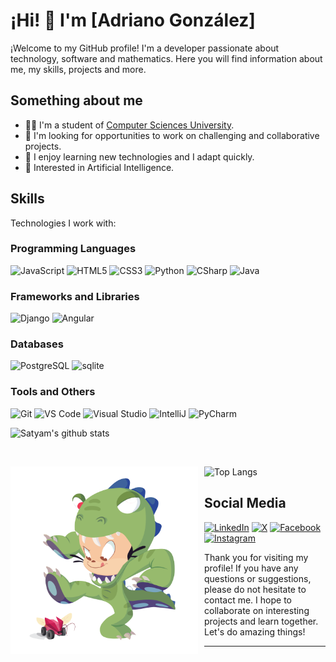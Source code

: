 <!-- Encabezado -->
# ¡Hi! 👋 I'm [Adriano González]

¡Welcome to my GitHub profile! I'm a developer passionate about technology, software and mathematics. Here you will find information about me, my skills, projects and more.

## Something about me

- 👨‍🎓 I'm a student of [Computer Sciences University](https://www.uci.cu/).
- 💼 I'm looking for opportunities to work on challenging and collaborative projects.
- 💬 I enjoy learning new technologies and I adapt quickly.
- 🧠 Interested in Artificial Intelligence.

## Skills

Technologies I work with:

### Programming Languages
![JavaScript](https://img.shields.io/badge/-JavaScript-F7DF1E?logo=javascript&logoColor=white&style=flat)
![HTML5](https://img.shields.io/badge/-HTML5-E34F26?logo=html5&logoColor=white&style=flat)
![CSS3](https://img.shields.io/badge/-CSS3-1572B6?logo=css3&logoColor=white&style=flat)
![Python](https://img.shields.io/badge/-Python-3776AB?logo=python&logoColor=white&style=flat)
![CSharp](https://img.shields.io/badge/-CSharp-3776AB?logo=csharp&logoColor=white&style=flat)
![Java](https://img.shields.io/badge/-Java-3776AB?logo=java&logoColor=white&style=flat)

### Frameworks and Libraries
![Django](https://img.shields.io/badge/-Django-3776AB?logo=django&logoColor=white&style=flat)
![Angular](https://img.shields.io/badge/-Angular-DD0031?logo=angular&logoColor=white&style=flat)

### Databases

![PostgreSQL](https://img.shields.io/badge/-PostgreSQL-336791?logo=postgresql&logoColor=white&style=flat)
![sqlite](https://img.shields.io/badge/-sqlite-336791?logo=sqlite&logoColor=white&style=flat)

### Tools and Others

![Git](https://img.shields.io/badge/-Git-F05032?logo=git&logoColor=white&style=flat)
![VS Code](https://img.shields.io/badge/-VS_Code-007ACC?logo=visual-studio-code&logoColor=white&style=flat)
![Visual Studio](https://img.shields.io/badge/-Visual_Studio-007ACC?logo=visual-studio&logoColor=white&style=flat)
![IntelliJ](https://img.shields.io/badge/-IntelliJ_Idea-007ACC?logo=intellijidea&logoColor=white&style=flat)
![PyCharm](https://img.shields.io/badge/-Pycharm-007ACC?logo=pycharm&logoColor=white&style=flat)

![Satyam's github stats](https://github-readme-stats.vercel.app/api?username=SatYu26&count_private=true&show_icons=true&theme=radical&include_all_commits=true)

<br>

![Top Langs](https://github-readme-stats.vercel.app/api/top-langs/?username=agr5526&theme=radical)<img src="https://github.com/SatYu26/SatYu26/blob/master/Assets/dinotocat.png" alt="dinotocat" style="float: left; margin-right: 10px;" width="300px" />

## Social Media

[![LinkedIn](https://img.shields.io/badge/-LinkedIn-0077B5?logo=linkedin&logoColor=white&style=flat)](https://www.linkedin.com/in/adriano-gonzalez-reyes-093882298/)
[![X](https://img.shields.io/badge/-X-1DA1F2?logo=x&logoColor=white&style=flat)](https://x.com/AdrianoR52440/)
[![Facebook](https://img.shields.io/badge/-Facebook-1DA1F2?logo=facebook&logoColor=white&style=flat)](https://www.facebook.com/adriano.gonzalez.5220665)
[![Instagram](https://img.shields.io/badge/-Instagram-1DA1F2?logo=instagram&logoColor=white&style=flat)](https://www.instagram.com/adrigr_55/)


Thank you for visiting my profile! If you have any questions or suggestions, please do not hesitate to contact me. I hope to collaborate on interesting projects and learn together. Let's do amazing things!

---
